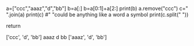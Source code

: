 

a=["ccc","aaaz","d","bb"]
b=a[:]
b=a[0:1]+a[2:]
print(b)
a.remove("ccc")
c=" ".join(a)
print(c)
#" "could be anything like a word a symbol 
print(c.split(" "))

return

['ccc', 'd', 'bb']
aaaz d bb
['aaaz', 'd', 'bb']
